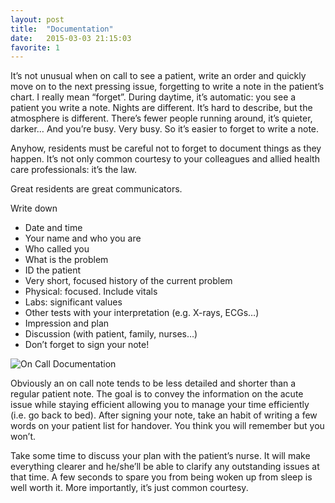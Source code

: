 ```yaml
---
layout: post
title:  "Documentation"
date:   2015-03-03 21:15:03
favorite: 1
---
```


It’s not unusual when on call to see a patient, write an order and quickly move on to the next pressing issue, forgetting to write a note in the patient’s chart. I really mean “forget”. During daytime, it’s automatic: you see a patient you write a note. Nights are different. It’s hard to describe, but the atmosphere is different. There’s fewer people running around, it’s quieter, darker… And you’re busy. Very busy. So it’s easier to forget to write a note.

Anyhow, residents must be careful not to forget to document things as they happen. It’s not only common courtesy to your colleagues and allied health care professionals: it’s the law.

Great residents are great communicators.

Write down

- Date and time
- Your name and who you are
- Who called you
- What is the problem
- ID the patient
- Very short, focused history of the current problem
- Physical: focused. Include vitals
- Labs: significant values
- Other tests with your interpretation (e.g. X-rays, ECGs…)
- Impression and plan
- Discussion (with patient, family, nurses…)
- Don’t forget to sign your note!

![On Call Documentation](http://placehold.it/1000x600 "On Call Documentation")

Obviously an on call note tends to be less detailed and shorter than a regular patient note. The goal is to convey the information on the acute issue while staying efficient allowing you to manage your time efficiently (i.e. go back to bed). After signing your note, take an habit of writing a few words on your patient list for handover. You think you will remember but you won’t.

Take some time to discuss your plan with the patient’s nurse. It will make everything clearer and he/she’ll be able to clarify any outstanding issues at that time. A few seconds to spare you from being woken up from sleep is well worth it. More importantly, it’s just common courtesy.
